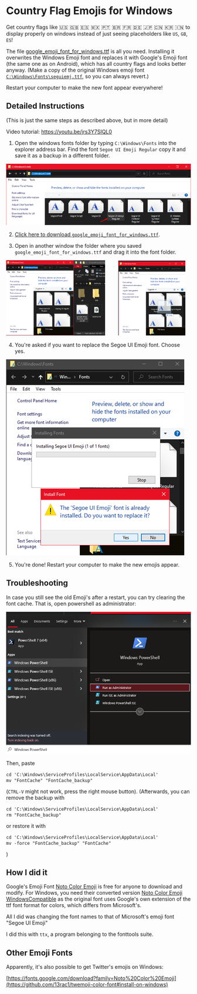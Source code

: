 # Country Flag Emojis for Windows

Get country flags like 🇺🇸 🇬🇧 🇪🇸 🇲🇽 🇵🇹 🇧🇷 🇫🇷 🇩🇪 🇯🇵 🇨🇳 🇰🇷 🇮🇳 to display properly on windows instead of just seeing placeholders like `US`, `GB`, `ES`!

The file [google_emoji_font_for_windows.ttf](https://github.com/perguto/Country-Flag-Emojis-for-Windows/blob/master/google_emoji_font_for_windows.ttf?raw=true) is all you need.
Installing it overwrites the Windows Emoji font and replaces it with Google's Emoji font (the same one as on Android), which has all country flags and looks better anyway.
(Make a copy of the original Windows emoji font [`C:\Windows\Fonts\seguiemj.ttf`](C:\Windows\Fonts\seguiemj.ttf), so you can always revert.)

Restart your computer to make the new font appear everywhere!

## Detailed Instructions

(This is just the same steps as described above, but in more detail)

Video tutorial: https://youtu.be/jrs3Y7SIQL0

1. Open the windows fonts folder by typing `C:\Windows\Fonts` into the explorer address bar. Find the font `Segoe UI Emoji Regular` copy it and save it as a backup in a different folder.

![](./screenshots/backup_font.png)

2. [Click here to download `google_emoji_font_for_windows.ttf`](https://github.com/perguto/Country-Flag-Emojis-for-Windows/blob/master/google_emoji_font_for_windows.ttf?raw=true).

3. Open in another window the folder where you saved `google_emoji_font_for_windows.ttf` and drag it into the font folder.

<p float="left">
<img src="./screenshots/move_font.png" width="53.6%" />
&nbsp; &nbsp; &nbsp; &nbsp;
<img src="./screenshots/copy_font.png" width="36.4%" style="align: right" />
</p>

4. You're asked if you want to replace the Segoe UI Emoji font. Choose yes.

![](./screenshots/replace_font.png)

5. You're done! Restart your computer to make the new emojis appear.

## Troubleshooting

In case you still see the old Emoji's after a restart, you can try clearing the font cache. That is, open powershell as administrator:

![](./screenshots/pwsh_as_admin.png)

Then, paste

```
cd 'C:\Windows\ServiceProfiles\LocalService\AppData\Local'
mv "FontCache" "FontCache_backup"
```

(`CTRL-V` might not work, press the right mouse button). (Afterwards, you can remove the backup with

```
cd 'C:\Windows\ServiceProfiles\LocalService\AppData\Local'
rm "FontCache_backup"
```
or restore it with

```
cd 'C:\Windows\ServiceProfiles\LocalService\AppData\Local'
mv -force "FontCache_backup" "FontCache"
```
)

## How I did it

Google's Emoji Font
[Noto Color Emoji](https://fonts.google.com/download?family=Noto%20Color%20Emoji) is free for anyone to download and modify. For Windows, you need their converted version [Noto Color Emoji WindowsCompatible](./resources/NotoColorEmoji_WindowsCompatible.ttf) as the original font uses Google's own extension of the ttf font format for colors, which differs from Microsoft's.

All I did was changing the font names to that of Microsoft's emoji font "Segoe UI Emoji"

I did this with `ttx`, a program belonging to the fonttools suite.

## Other Emoji Fonts

Apparently, it's also possible to get Twitter's emojis on Windows:

[https://fonts.google.com/download?family=Noto%20Color%20Emoji](https://github.com/13rac1/twemoji-color-font#install-on-windows) 
